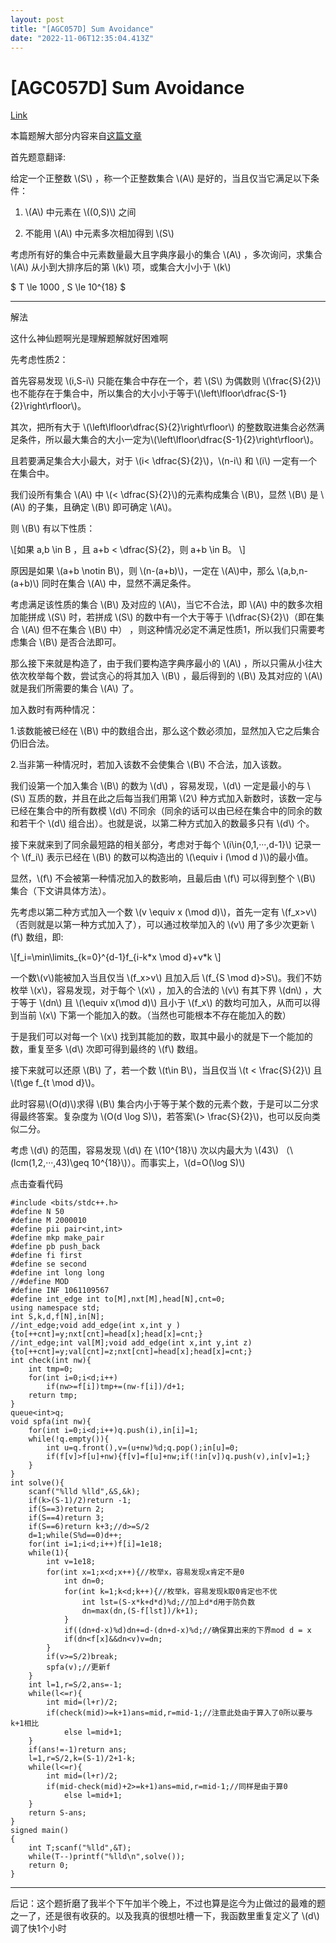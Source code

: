 ```yaml
---
layout: post
title: "[AGC057D] Sum Avoidance"
date: "2022-11-06T12:35:04.413Z"
---
```

\[AGC057D\] Sum Avoidance
=========================

[Link](https://atcoder.jp/contests/agc057/tasks/agc057_d "Link")

本篇题解大部分内容来自[这篇文章](https://4182543731.github.io/post/agc-submit/ "这篇文章")

首先题意翻译:

给定一个正整数 \\(S\\) ，称一个正整数集合 \\(A\\) 是好的，当且仅当它满足以下条件：

1.  \\(A\\) 中元素在 \\((0,S)\\) 之间
    
2.  不能用 \\(A\\) 中元素多次相加得到 \\(S\\)
    

考虑所有好的集合中元素数量最大且字典序最小的集合 \\(A\\) ，多次询问，求集合 \\(A\\) 从小到大排序后的第 \\(k\\) 项，或集合大小小于 \\(k\\)

$ T \\le 1000 , S \\le 10^{18} $

* * *

解法

这什么神仙题啊光是理解题解就好困难啊

先考虑性质2：

首先容易发现 \\(i,S-i\\) 只能在集合中存在一个，若 \\(S\\) 为偶数则 \\(\\frac{S}{2}\\) 也不能存在于集合中，所以集合的大小小于等于\\(\\left\\lfloor\\dfrac{S-1}{2}\\right\\rfloor\\)。

其次，把所有大于 \\(\\left\\lfloor\\dfrac{S}{2}\\right\\rfloor\\) 的整数取进集合必然满足条件，所以最大集合的大小一定为\\(\\left\\lfloor\\dfrac{S-1}{2}\\right\\rfloor\\)。

且若要满足集合大小最大，对于 \\(i< \\dfrac{S}{2}\\)，\\(n-i\\) 和 \\(i\\) 一定有一个在集合中。

我们设所有集合 \\(A\\) 中 \\(< \\dfrac{S}{2}\\)的元素构成集合 \\(B\\)，显然 \\(B\\) 是 \\(A\\) 的子集，且确定 \\(B\\) 即可确定 \\(A\\)。

则 \\(B\\) 有以下性质：

\\\[如果 a,b \\in B ，且 a+b < \\dfrac{S}{2}，则 a+b \\in B。 \\\]

原因是如果 \\(a+b \\notin B\\)，则 \\(n-(a+b)\\)，一定在 \\(A\\)中，那么 \\(a,b,n-(a+b)\\) 同时在集合 \\(A\\) 中，显然不满足条件。

考虑满足该性质的集合 \\(B\\) 及对应的 \\(A\\)，当它不合法，即 \\(A\\) 中的数多次相加能拼成 \\(S\\) 时，若拼成 \\(S\\) 的数中有一个大于等于 \\(\\dfrac{S}{2}\\)（即在集合 \\(A\\) 但不在集合 \\(B\\) 中） ，则这种情况必定不满足性质1，所以我们只需要考虑集合 \\(B\\) 是否合法即可。

那么接下来就是构造了，由于我们要构造字典序最小的 \\(A\\) ，所以只需从小往大依次枚举每个数，尝试贪心的将其加入 \\(B\\) ，最后得到的 \\(B\\) 及其对应的 \\(A\\) 就是我们所需要的集合 \\(A\\) 了。

加入数时有两种情况：

1.该数能被已经在 \\(B\\) 中的数组合出，那么这个数必须加，显然加入它之后集合仍旧合法。

2.当非第一种情况时，若加入该数不会使集合 \\(B\\) 不合法，加入该数。

我们设第一个加入集合 \\(B\\) 的数为 \\(d\\) ，容易发现，\\(d\\) 一定是最小的与 \\(S\\) 互质的数，并且在此之后每当我们用第 \\(2\\) 种方式加入新数时，该数一定与已经在集合中的所有数模 \\(d\\) 不同余（同余的话可以由已经在集合中的同余的数和若干个 \\(d\\) 组合出）。也就是说，以第二种方式加入的数最多只有 \\(d\\) 个。

接下来就来到了同余最短路的相关部分，考虑对于每个 \\(i\\in{0,1,···,d-1}\\) 记录一个 \\(f\_i\\) 表示已经在 \\(B\\) 的数可以构造出的 \\(\\equiv i (\\mod d )\\)的最小值。

显然，\\(f\\) 不会被第一种情况加入的数影响，且最后由 \\(f\\) 可以得到整个 \\(B\\) 集合（下文讲具体方法）。

先考虑以第二种方式加入一个数 \\(v \\equiv x (\\mod d)\\)，首先一定有 \\(f\_x>v\\) （否则就是以第一种方式加入了），可以通过枚举加入的 \\(v\\) 用了多少次更新 \\(f\\) 数组，即:

\\\[f\_i=\\min\\limits\_{k=0}^{d-1}f\_{i-k\*x \\mod d}+v\*k \\\]

一个数\\(v\\)能被加入当且仅当 \\(f\_x>v\\) 且加入后 \\(f\_{S \\mod d}>S\\)。我们不妨枚举 \\(x\\)，容易发现，对于每个 \\(x\\) ，加入的合法的 \\(v\\) 有其下界 \\(dn\\) ，大于等于 \\(dn\\) 且 \\(\\equiv x(\\mod d)\\) 且小于 \\(f\_x\\) 的数均可加入，从而可以得到当前 \\(x\\) 下第一个能加入的数。（当然也可能根本不存在能加入的数）

于是我们可以对每一个 \\(x\\) 找到其能加的数，取其中最小的就是下一个能加的数，重复至多 \\(d\\) 次即可得到最终的 \\(f\\) 数组。

接下来就可以还原 \\(B\\) 了，若一个数 \\(t\\in B\\)，当且仅当 \\(t < \\frac{S}{2}\\) 且 \\(t\\ge f\_{t \\mod d}\\)。

此时容易\\(O(d)\\)求得 \\(B\\) 集合内小于等于某个数的元素个数，于是可以二分求得最终答案。复杂度为 \\(O(d \\log S)\\)，若答案\\(> \\frac{S}{2}\\)，也可以反向类似二分。

考虑 \\(d\\) 的范围，容易发现 \\(d\\) 在 \\(10^{18}\\) 次以内最大为 \\(43\\) （\\(lcm(1,2,···,43)\\geq 10^{18}\\)）。而事实上，\\(d=O(\\log S)\\)

点击查看代码

    #include <bits/stdc++.h>
    #define N 50
    #define M 2000010
    #define pii pair<int,int>
    #define mkp make_pair
    #define pb push_back
    #define fi first
    #define se second
    #define int long long
    //#define MOD
    #define INF 1061109567
    #define int_edge int to[M],nxt[M],head[N],cnt=0;
    using namespace std;
    int S,k,d,f[N],in[N];
    //int_edge;void add_edge(int x,int y ){to[++cnt]=y;nxt[cnt]=head[x];head[x]=cnt;}
    //int_edge;int val[M];void add_edge(int x,int y,int z){to[++cnt]=y;val[cnt]=z;nxt[cnt]=head[x];head[x]=cnt;}
    int check(int nw){
    	int tmp=0;
    	for(int i=0;i<d;i++)
    		if(nw>=f[i])tmp+=(nw-f[i])/d+1;
    	return tmp; 
    }
    queue<int>q;
    void spfa(int nw){
    	for(int i=0;i<d;i++)q.push(i),in[i]=1;
    	while(!q.empty()){
    		int u=q.front(),v=(u+nw)%d;q.pop();in[u]=0;
    		if(f[v]>f[u]+nw){f[v]=f[u]+nw;if(!in[v])q.push(v),in[v]=1;}
    	}
    }
    int solve(){
    	scanf("%lld %lld",&S,&k);
    	if(k>(S-1)/2)return -1;
    	if(S==3)return 2;
    	if(S==4)return 3;
    	if(S==6)return k+3;//d>=S/2
    	d=1;while(S%d==0)d++;
    	for(int i=1;i<d;i++)f[i]=1e18;
    	while(1){
    		int v=1e18;
    		for(int x=1;x<d;x++){//枚举x，容易发现x肯定不是0
    			int dn=0;
    			for(int k=1;k<d;k++){//枚举k，容易发现k取0肯定也不优
    				int lst=(S-x*k+d*d)%d;//加上d*d用于防负数
    				dn=max(dn,(S-f[lst])/k+1);
    			}
    			if((dn+d-x)%d)dn+=d-(dn+d-x)%d;//确保算出来的下界mod d = x
    			if(dn<f[x]&&dn<v)v=dn;
    		}
    		if(v>=S/2)break;
    		spfa(v);//更新f
    	}
    	int l=1,r=S/2,ans=-1;
    	while(l<=r){
    		int mid=(l+r)/2;
    		if(check(mid)>=k+1)ans=mid,r=mid-1;//注意此处由于算入了0所以要与k+1相比
    			else l=mid+1;
    	}
    	if(ans!=-1)return ans;
    	l=1,r=S/2,k=(S-1)/2+1-k;
    	while(l<=r){
    		int mid=(l+r)/2;
    		if(mid-check(mid)+2>=k+1)ans=mid,r=mid-1;//同样是由于算0
    			else l=mid+1;
    	}
    	return S-ans;
    }
    signed main()
    {
    	int T;scanf("%lld",&T);
    	while(T--)printf("%lld\n",solve());
    	return 0;
    }

* * *

后记：这个题折磨了我半个下午加半个晚上，不过也算是迄今为止做过的最难的题之一了，还是很有收获的。以及我真的很想吐槽一下，我函数里重复定义了 \\(d\\) 调了快1个小时